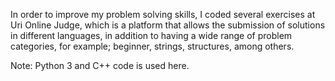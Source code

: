 In order to improve my problem solving skills, I coded several exercises at Uri Online Judge, 
which is a platform that allows the submission of solutions in different languages, in addition to having a wide range of problem 
categories, for example; beginner, strings, structures, among others. 

Note: Python 3 and C++ code is used here.
